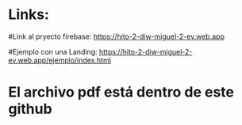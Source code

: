 # Links:

#Link al pryecto firebase: https://hito-2-diw-miguel-2-ev.web.app

#Ejemplo con una Landing: https://hito-2-diw-miguel-2-ev.web.app/ejemplo/index.html

# El archivo pdf está dentro de este github
